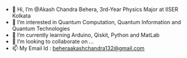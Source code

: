 - 👋 Hi, I’m @Akash Chandra Behera, 3rd-Year Physics Major at IISER Kolkata
- 👀 I’m interested in Quantum Computation, Quantum Information and Quantum Technologies
- 🌱 I’m currently learning Arduino, Qiskit, Python and MatLab
- 💞️ I’m looking to collaborate on ...
- 📫 My Email Id : beheraakashchandra132@gmail.com

<!---
AkashCB2/AkashCB2 is a ✨ special ✨ repository because its `README.md` (this file) appears on your GitHub profile.
You can click the Preview link to take a look at your changes.
--->
